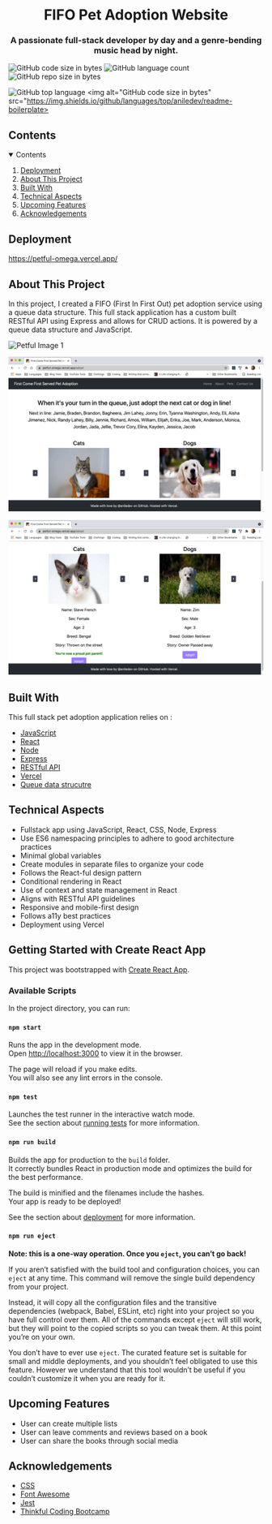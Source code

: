 <!-- TABLE OF CONTENTS -->
<h1 align="center">FIFO Pet Adoption Website</h1>
<h3 align="center">A passionate full-stack developer by day and a genre-bending music head by night.</h3>

<img alt="GitHub code size in bytes" src="https://img.shields.io/github/languages/code-size/aniledev/readme-boilerplate">

<img alt="GitHub language count" src="https://img.shields.io/github/languages/count/aniledev/readme-boilerplate">

<img alt="GitHub repo size in bytes" src="https://img.shields.io/github/repo-size/aniledev/readme-boilerplate">

![GitHub top language](https://img.shields.io/github/languages/top/aniledev/readme-boilerplate)
<img alt="GitHub code size in bytes" src="https://img.shields.io/github/languages/top/aniledev/readme-boilerplate>




## Contents

<details open="open">
  <summary>Contents</summary>
  <ol>
    <li><a href="#deployment">Deployment</a></li>
    <li><a href="#about">About This Project</a></li>
    <li><a href="#built-with">Built With</a></li>
    <li><a href="#technical-aspects">Technical Aspects</a></li>
    <li><a href="#upcoming-features">Upcoming Features</a></li>
    <li><a href="#acknowledgements">Acknowledgements</a></li>
  </ol>
</details>

## Deployment

https://petful-omega.vercel.app/

## About This Project

In this project, I created a FIFO (First In First Out) pet adoption service using a queue data structure. This full stack application has a custom built RESTful API using Express and allows for CRUD actions. It is powered by a queue data structure and JavaScript.

![Petful Image 1](https://github.com/aniledev/petful-client/blob/master/src/images/petful-landing-image.png?raw=true)

![Petful Image 2](https://github.com/aniledev/petful-client/blob/master/src/images/petful-adopt-image-1.png?raw=true)

![Petful Image 3](https://github.com/aniledev/petful-client/blob/master/src/images/petful-adopt-image-3.png?raw=true)

## Built With

This full stack pet adoption application relies on :

- [JavaScript](https://www.javascript.com/)
- [React](https://reactjs.org/)
- [Node](https://nodejs.org/)
- [Express](https://expressjs.com/)
- [RESTful API](https://github.com/aniledev/petful-server)
- [Vercel](https://vercel.com/)
- [Queue data strucutre](https://www.geeksforgeeks.org/queue-data-structure/)

## Technical Aspects

- Fullstack app using JavaScript, React, CSS, Node, Express
- Use ES6 namespacing principles to adhere to good architecture practices
- Minimal global variables
- Create modules in separate files to organize your code
- Follows the React-ful design pattern
- Conditional rendering in React
- Use of context and state management in React
- Aligns with RESTful API guidelines
- Responsive and mobile-first design
- Follows a11y best practices
- Deployment using Vercel

## Getting Started with Create React App

This project was bootstrapped with [Create React App](https://github.com/facebook/create-react-app).

### Available Scripts

In the project directory, you can run:

#### `npm start`

Runs the app in the development mode.\
Open [http://localhost:3000](http://localhost:3000) to view it in the browser.

The page will reload if you make edits.\
You will also see any lint errors in the console.

#### `npm test`

Launches the test runner in the interactive watch mode.\
See the section about [running tests](https://facebook.github.io/create-react-app/docs/running-tests) for more information.

#### `npm run build`

Builds the app for production to the `build` folder.\
It correctly bundles React in production mode and optimizes the build for the best performance.

The build is minified and the filenames include the hashes.\
Your app is ready to be deployed!

See the section about [deployment](https://facebook.github.io/create-react-app/docs/deployment) for more information.

#### `npm run eject`

**Note: this is a one-way operation. Once you `eject`, you can’t go back!**

If you aren’t satisfied with the build tool and configuration choices, you can `eject` at any time. This command will remove the single build dependency from your project.

Instead, it will copy all the configuration files and the transitive dependencies (webpack, Babel, ESLint, etc) right into your project so you have full control over them. All of the commands except `eject` will still work, but they will point to the copied scripts so you can tweak them. At this point you’re on your own.

You don’t have to ever use `eject`. The curated feature set is suitable for small and middle deployments, and you shouldn’t feel obligated to use this feature. However we understand that this tool wouldn’t be useful if you couldn’t customize it when you are ready for it.

## Upcoming Features

- User can create multiple lists
- User can leave comments and reviews based on a book
- User can share the books through social media

<!-- ACKNOWLEDGEMENTS -->

## Acknowledgements

- [CSS](https://developer.mozilla.org/en-US/docs/Web/CSS)
- [Font Awesome](https://fontawesome.com)
- [Jest](https://jestjs.io/)
- [Thinkful Coding Bootcamp](https://www.thinkful.com/)
